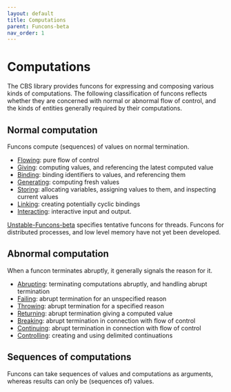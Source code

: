 ```yaml
---
layout: default
title: Computations
parent: Funcons-beta
nav_order: 1
---
```


Computations
============

The CBS library provides funcons for expressing and composing various kinds of
computations. The following classification of funcons reflects whether they
are concerned with normal or abnormal flow of control, and the kinds of
entities generally required by their computations.

Normal computation
------------------

Funcons compute (sequences) of values on normal termination.

- [Flowing]\: pure flow of control
- [Giving]\: computing values, and referencing the latest computed value
- [Binding]\: binding identifiers to values, and referencing them
- [Generating]\: computing fresh values
- [Storing]\: allocating variables, assigning values to them,
    and inspecting current values
- [Linking]\: creating potentially cyclic bindings
- [Interacting]\: interactive input and output.

[Unstable-Funcons-beta] specifies tentative funcons for threads.
Funcons for distributed processes, and low level memory have not yet
been developed.

Abnormal computation
--------------------

When a funcon terminates abruptly, it generally signals the reason for it.

- [Abrupting]\: terminating computations abruptly, and handling abrupt termination
- [Failing]\: abrupt termination for an unspecified reason
- [Throwing]\: abrupt termination for a specified reason
- [Returning]\: abrupt termination giving a computed value
- [Breaking]\: abrupt termination in connection with flow of control
- [Continuing]\: abrupt termination in connection with flow of control
- [Controlling]\: creating and using delimited continuations

Sequences of computations
-------------------------

Funcons can take sequences of values and computations as arguments,
whereas results can only be (sequences of) values.


[flowing]:     /CBS-beta/Funcons-beta/Computations/Normal/Flowing
[giving]:      /CBS-beta/Funcons-beta/Computations/Normal/Giving
[binding]:     /CBS-beta/Funcons-beta/Computations/Normal/Binding
[generating]:  /CBS-beta/Funcons-beta/Computations/Normal/Generating
[storing]:     /CBS-beta/Funcons-beta/Computations/Normal/Storing
[linking]:     /CBS-beta/Funcons-beta/Computations/Normal/Linking
[interacting]: /CBS-beta/Funcons-beta/Computations/Normal/Interacting

[abrupting]:   /CBS-beta/Funcons-beta/Computations/Abnormal/Abrupting
[failing]:     /CBS-beta/Funcons-beta/Computations/Abnormal/Failing
[throwing]:    /CBS-beta/Funcons-beta/Computations/Abnormal/Throwing
[returning]:   /CBS-beta/Funcons-beta/Computations/Abnormal/Returning
[breaking]:    /CBS-beta/Funcons-beta/Computations/Abnormal/Breaking
[continuing]:  /CBS-beta/Funcons-beta/Computations/Abnormal/Continuing
[controlling]: /CBS-beta/Funcons-beta/Computations/Abnormal/Controlling

[Unstable-Funcons-beta]: /CBS-beta/docs/Unstable-Funcons-beta
